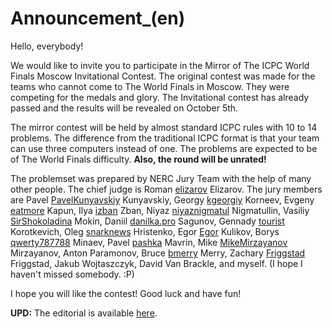 # Announcement_(en)

Hello, everybody!

We would like to invite you to participate in the Mirror of The ICPC World Finals Moscow Invitational Contest. The original contest was made for the teams who cannot come to The World Finals in Moscow. They were competing for the medals and glory. The Invitational contest has already passed and the results will be revealed on October 5th.

The mirror contest will be held by almost standard ICPC rules with 10 to 14 problems. The difference from the traditional ICPC format is that your team can use three computers instead of one. The problems are expected to be of The World Finals difficulty. **Also, the round will be unrated!**

The problemset was prepared by NERC Jury Team with the help of many other people. The chief judge is Roman [elizarov](https://codeforces.com/profile/elizarov "Candidate Master elizarov") Elizarov. The jury members are Pavel [PavelKunyavskiy](https://codeforces.com/profile/PavelKunyavskiy "International Grandmaster PavelKunyavskiy") Kunyavskiy, Georgy [kgeorgiy](https://codeforces.com/profile/kgeorgiy "Unrated, kgeorgiy") Korneev, Evgeny [eatmore](https://codeforces.com/profile/eatmore "International Grandmaster eatmore") Kapun, Ilya [izban](https://codeforces.com/profile/izban "International Grandmaster izban") Zban, Niyaz [niyaznigmatul](https://codeforces.com/profile/niyaznigmatul "International Grandmaster niyaznigmatul") Nigmatullin, Vasiliy [SirShokoladina](https://codeforces.com/profile/SirShokoladina "International Grandmaster SirShokoladina") Mokin, Daniil [danilka.pro](https://codeforces.com/profile/danilka.pro "Grandmaster danilka.pro") Sagunov, Gennady [tourist](https://codeforces.com/profile/tourist "Legendary Grandmaster tourist") Korotkevich, Oleg [snarknews](https://codeforces.com/profile/snarknews "Unrated, snarknews") Hristenko, Egor [Egor](https://codeforces.com/profile/Egor "Legendary Grandmaster Egor") Kulikov, Borys [qwerty787788](https://codeforces.com/profile/qwerty787788 "International Grandmaster qwerty787788") Minaev, Pavel [pashka](https://codeforces.com/profile/pashka "International Grandmaster pashka") Mavrin, Mike [MikeMirzayanov](https://codeforces.com/profile/MikeMirzayanov "Headquarters, MikeMirzayanov") Mirzayanov, Anton Paramonov, Bruce [bmerry](https://codeforces.com/profile/bmerry "Legendary Grandmaster bmerry") Merry, Zachary [Friggstad](https://codeforces.com/profile/Friggstad "Expert Friggstad") Friggstad, Jakub Wojtaszczyk, David Van Brackle, and myself. (I hope I haven't missed somebody. :P)

I hope you will like the contest! Good luck and have fun!

**UPD:** The editorial is available [here](https://assets.codeforces.com/rounds/1578/tutorial.pdf).

